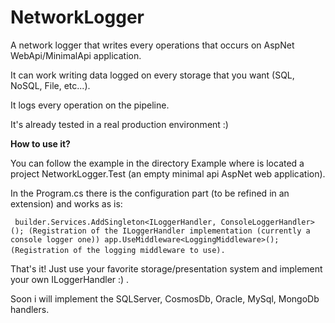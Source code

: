 # NetworkLogger
A network logger that writes every operations that occurs on AspNet WebApi/MinimalApi application. 

It can work writing data logged on every storage that you want (SQL, NoSQL, File, etc...).

It logs every operation on the pipeline.

It's already tested in a real production environment :) 

**How to use it?** 

You can follow the example in the directory Example where is located a project NetworkLogger.Test (an empty minimal api AspNet web application).

In the Program.cs there is the configuration part (to be refined in an extension) and works as is:

 ` ` `
builder.Services.AddSingleton<ILoggerHandler, ConsoleLoggerHandler>(); (Registration of the ILoggerHandler implementation (currently a console logger one))
app.UseMiddleware<LoggingMiddleware>(); (Registration of the logging middleware to use).
 ` ` `
 
That's it! Just use your favorite storage/presentation system and implement your own ILoggerHandler :) .

Soon i will implement the SQLServer, CosmosDb, Oracle, MySql, MongoDb handlers. 





